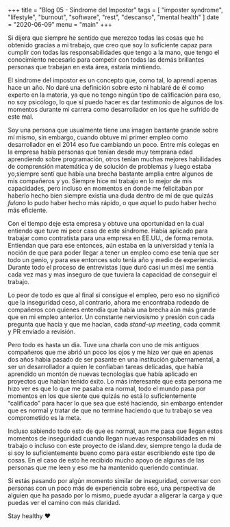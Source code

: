 +++
title = "Blog 05 - Síndrome del Impostor"
tags = [
    "imposter syndrome",
    "lifestyle",
		"burnout",
		"software",
		"rest",
		"descanso",
		"mental health"
]
date = "2020-06-09"
menu = "main"
+++

Si dijera que siempre he sentido que merezco todas las cosas que he obtenido gracias a mi trabajo, que creo que soy lo suficiente capaz para cumplir con todas las responsabilidades que tengo a la mano, que tengo el conocimiento necesario para competir con todas las demás brillantes personas que trabajan en esta área, estaría mintiendo.

El síndrome del impostor es un concepto que, como tal, lo aprendí apenas hace un año. No daré una definición sobre esto ni hablaré de él como experto en la materia, ya que no tengo ningún tipo de calificación para eso, no soy psicólogo, lo que sí puedo hacer es dar testimonio de algunos de los momentos durante mi carrera como desarrollador en los que he sufrido de este mal. 

Soy una persona que usualmente tiene una imagen bastante grande sobre mí mismo, sin embargo, cuando obtuve mi primer empleo como desarrollador en el 2014 eso fue cambiando un poco. Entre mis colegas en la empresa había personas que tenían desde muy temprana edad aprendiendo sobre programación, otros tenían muchas mejores habilidades de comprensión matemática y de solución de problemas y luego estaba yo,siempre sentí que había una brecha bastante amplia entre algunos de mis compañeros y yo. Siempre hice mi trabajo en lo mejor de mis capacidades, pero incluso en momentos en donde me felicitaban por haberlo hecho bien siempre existía una duda dentro de mí de que quizás _fulano_ lo pudo haber hecho más rápido, o que _aquel_ lo pudo haber hecho más eficiente.

Con el tiempo deje esta empresa y obtuve una oportunidad en la cual entiendo que tuve mi peor caso de este síndrome. Había aplicado para trabajar como contratista para una empresa en EE.UU., de forma remota. Entiendan que para ese entonces, aún estaba en la universidad y tenía la noción de que para poder llegar a tener un empleo como ese tenía que ser todo un genio, y para ese entonces solo tenía año y medio de experiencia. Durante todo el proceso de entrevistas (que duró casi un mes) me sentia cada vez mas y mas inseguro de que tuviera la capacidad de conseguir el trabajo. 

Lo peor de todo es que al final si consigue el empleo, pero eso no significó que la inseguridad ceso, al contrario, ahora me encontraba rodeado de compañeros con quienes entendía que había una brecha aún más grande que en mi empleo anterior. Un constante nerviosismo y presión con cada pregunta que hacía y que me hacían, cada _stand-up meeting_, cada commit y PR enviado a revisión.

Pero todo es hasta un dia. Tuve una charla con uno de mis antiguos compañeros que me abrió un poco los ojos y me hizo ver que en apenas dos años había pasado de ser pasante en una institución gubernamental, a ser un desarrollador a quien le confiaban tareas delicadas, que había aprendido un montón de nuevas tecnologías que había aplicado en proyectos que habían tenido éxito. Lo más interesante que esta persona me hizo ver es que lo que me pasaba era normal, todo el mundo pasa por momentos en los que siente que quizás no está lo suficientemente “calificado” para hacer lo que sea que esté haciendo, sin embargo entender que es normal y tratar de que no termine haciendo que tu trabajo se vea comprometido es la meta. 

Incluso sabiendo todo esto de que es normal, aun me pasa que llegan estos momentos de inseguridad cuando llegan nuevas responsabilidades en mi trabajo o incluso con este proyecto de island.dev, siempre tengo la duda de si soy lo suficientemente bueno como para estar escribiendo este tipo de cosas. En el caso de esto he recibido mucho apoyo de algunas de las personas que me leen y eso me ha mantenido queriendo continuar.

Si estás pasando por algún momento similar de inseguridad, conversar con personas con un poco más de experiencia sobre eso, una perspectiva de alguien que ha pasado por lo mismo, puede ayudar a aligerar la carga y que puedas ver el camino con más claridad. 

Stay healthy ❤️

